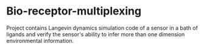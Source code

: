# Bio-receptor-multiplexing


Project contains Langevin dynamics simulation code of a sensor in a bath of ligands and verify the sensor's ability to infer more than one dimension environmental information.


